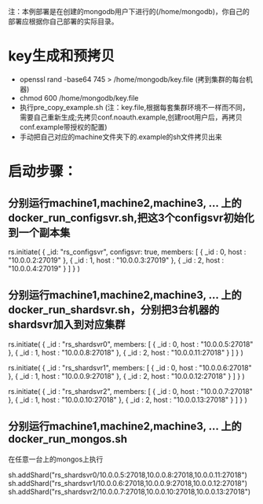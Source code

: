 注：本例部署是在创建的mongodb用户下进行的(/home/mongodb)，你自己的部署应根据你自己部署的实际目录。
# key生成和预拷贝
- openssl rand -base64 745 > /home/mongodb/key.file (拷到集群的每台机器)
- chmod 600 /home/mongodb/key.file
- 执行pre_copy_example.sh (注：key.file,根据每套集群环境不一样而不同，需要自己重新生成;先拷贝conf.noauth.example,创建root用户后，再拷贝conf.example带授权的配置)
- 手动把自己对应的machine文件夹下的.example的sh文件拷贝出来

# 启动步骤：
## 分别运行machine1,machine2,machine3, ... 上的docker_run_configsvr.sh,把这3个configsvr初始化到一个副本集

rs.initiate(
{
_id: "rs_configsvr",
configsvr: true,
members: [
{ _id : 0, host : "10.0.0.2:27019" },
{ _id : 1, host : "10.0.0.3:27019" },
{ _id : 2, host : "10.0.0.4:27019" }
]
}
)

## 分别运行machine1,machine2,machine3, ... 上的docker_run_shardsvr.sh，分别把3台机器的shardsvr加入到对应集群
rs.initiate(
{
_id : "rs_shardsvr0",
members: [
{ _id : 0, host : "10.0.0.5:27018" },
{ _id : 1, host : "10.0.0.8:27018" },
{ _id : 2, host : "10.0.0.11:27018" }
]
}
)


rs.initiate(
{
_id : "rs_shardsvr1",
members: [
{ _id : 0, host : "10.0.0.6:27018" },
{ _id : 1, host : "10.0.0.9:27018" },
{ _id : 2, host : "10.0.0.12:27018" }
]
}
)

rs.initiate(
{
_id : "rs_shardsvr2",
members: [
{ _id : 0, host : "10.0.0.7:27018" },
{ _id : 1, host : "10.0.0.10:27018" },
{ _id : 2, host : "10.0.0.13:27018" }
]
}
)


## 分别运行machine1,machine2,machine3, ... 上的docker_run_mongos.sh
在任意一台上的mongos上执行

sh.addShard("rs_shardsvr0/10.0.0.5:27018,10.0.0.8:27018,10.0.0.11:27018")
sh.addShard("rs_shardsvr1/10.0.0.6:27018,10.0.0.9:27018,10.0.0.12:27018")
sh.addShard("rs_shardsvr2/10.0.0.7:27018,10.0.0.10:27018,10.0.0.13:27018")
